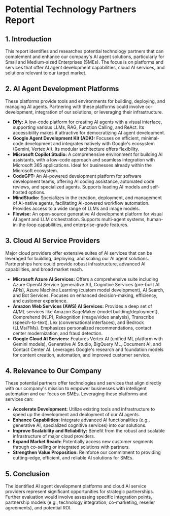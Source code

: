 # Potential Technology Partners Report

## 1. Introduction
This report identifies and researches potential technology partners that can complement and enhance our company's AI agent solutions, particularly for Small and Medium-sized Enterprises (SMEs). The focus is on platforms and services that offer AI agent development capabilities, cloud AI services, and solutions relevant to our target market.

## 2. AI Agent Development Platforms
These platforms provide tools and environments for building, deploying, and managing AI agents. Partnering with these platforms could involve co-development, integration of our solutions, or leveraging their infrastructure.

*   **Dify:** A low-code platform for creating AI agents with a visual interface, supporting various LLMs, RAG, Function Calling, and ReAct. Its accessibility makes it attractive for democratizing AI agent development.
*   **Google Agent Development Kit (ADK):** Focuses on efficient, minimal-code development and integrates natively with Google's ecosystem (Gemini, Vertex AI). Its modular architecture offers flexibility.
*   **Microsoft Copilot Studio:** A comprehensive environment for building AI assistants, with a low-code approach and seamless integration with Microsoft 365 applications. Ideal for businesses already within the Microsoft ecosystem.
*   **CodeGPT:** An AI-powered development platform for software development teams, offering AI coding assistance, automated code reviews, and specialized agents. Supports leading AI models and self-hosted options.
*   **MindStudio:** Specializes in the creation, deployment, and management of AI-native agents, facilitating AI-powered workflow automation. Provides access to a wide range of LLMs and image models.
*   **Flowise:** An open-source generative AI development platform for visual AI agent and LLM orchestration. Supports multi-agent systems, human-in-the-loop capabilities, and enterprise-grade features.

## 3. Cloud AI Service Providers
Major cloud providers offer extensive suites of AI services that can be leveraged for building, deploying, and scaling our AI agent solutions. Partnerships here could provide robust infrastructure, advanced AI capabilities, and broad market reach.

*   **Microsoft Azure AI Services:** Offers a comprehensive suite including Azure OpenAI Service (generative AI), Cognitive Services (pre-built AI APIs), Azure Machine Learning (custom model development), AI Search, and Bot Services. Focuses on enhanced decision-making, efficiency, and customer experience.
*   **Amazon Web Services (AWS) AI Services:** Provides a deep set of AI/ML services like Amazon SageMaker (model building/deployment), Comprehend (NLP), Rekognition (image/video analysis), Transcribe (speech-to-text), Lex (conversational interfaces), and Bedrock (LLMs/FMs). Emphasizes personalized recommendations, contact center modernization, and fraud detection.
*   **Google Cloud AI Services:** Features Vertex AI (unified ML platform with Gemini models), Generative AI Studio, BigQuery ML, Document AI, and Contact Center AI. Leverages Google's research and foundation models for content creation, automation, and improved customer service.

## 4. Relevance to Our Company
These potential partners offer technologies and services that align directly with our company's mission to empower businesses with intelligent automation and our focus on SMEs. Leveraging these platforms and services can:

*   **Accelerate Development:** Utilize existing tools and infrastructure to speed up the development and deployment of our AI agents.
*   **Enhance Capabilities:** Integrate advanced AI functionalities (e.g., generative AI, specialized cognitive services) into our solutions.
*   **Improve Scalability and Reliability:** Benefit from the robust and scalable infrastructure of major cloud providers.
*   **Expand Market Reach:** Potentially access new customer segments through co-selling or integrated solutions with partners.
*   **Strengthen Value Proposition:** Reinforce our commitment to providing cutting-edge, efficient, and reliable AI solutions for SMEs.

## 5. Conclusion
The identified AI agent development platforms and cloud AI service providers represent significant opportunities for strategic partnerships. Further evaluation would involve assessing specific integration points, partnership models (e.g., technology integration, co-marketing, reseller agreements), and potential ROI.